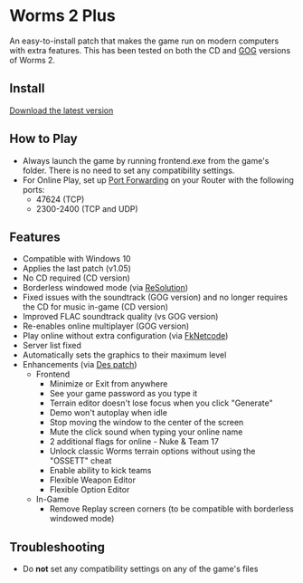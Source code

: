 # Worms 2 Plus
An easy-to-install patch that makes the game run on modern computers with extra features.
This has been tested on both the CD and [GOG](https://www.gog.com/game/worms_2) versions of Worms 2.

## Install
[Download the latest version](https://github.com/Carlmundo/W2-Plus/releases/latest)

## How to Play
- Always launch the game by running frontend.exe from the game's folder. There is no need to set any compatibility settings.
- For Online Play, set up [Port Forwarding](https://portforward.com/router.htm) on your Router with the following ports:
	- 47624 (TCP)
	- 2300-2400 (TCP and UDP)

## Features
- Compatible with Windows 10
- Applies the last patch (v1.05)
- No CD required (CD version)
- Borderless windowed mode (via [ReSolution](https://worms2d.info/ReSolution))
- Fixed issues with the soundtrack (GOG version) and no longer requires the CD for music in-game (CD version)
- Improved FLAC soundtrack quality (vs GOG version)
- Re-enables online multiplayer (GOG version)
- Play online without extra configuration (via [FkNetcode](https://worms2d.info/FkNetcode))
- Server list fixed
- Automatically sets the graphics to their maximum level
- Enhancements (via [Des patch](https://worms2d.info/Des_patch))
	- Frontend
		- Minimize or Exit from anywhere
		- See your game password as you type it
		- Terrain editor doesn't lose focus when you click "Generate"
		- Demo won't autoplay when idle
		- Stop moving the window to the center of the screen
		- Mute the click sound when typing your online name
		- 2 additional flags for online - Nuke & Team 17
		- Unlock classic Worms terrain options without using the "OSSETT" cheat
		- Enable ability to kick teams
		- Flexible Weapon Editor
		- Flexible Option Editor
	- In-Game	
		- Remove Replay screen corners (to be compatible with borderless windowed mode)

## Troubleshooting
 - Do **not** set any compatibility settings on any of the game's files
